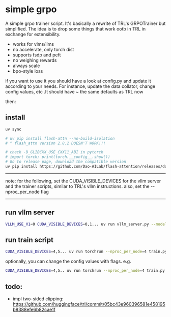 # simple grpo

A simple grpo trainer script. It's basically a rewrite of TRL's GRPOTrainer but simplified. The idea is to drop some things that work ootb in TRL in exchange for extensibility.

- works for vlms/llms
- no accelerate, only torch dist
- supports fsdp and peft
- no weighing rewards
- always scale
- bpo-style loss

if you want to use it you should have a look at config.py and update it according to your needs. For instance, update the data collator, change config values, etc .It should have ~ the same defaults as TRL now

then:

## install

```bash
uv sync

# uv pip install flash-attn --no-build-isolation 
# ^ flash_attn version 2.8.2 DOESN'T WORK!!!

# check -D_GLIBCXX_USE_CXX11_ABI in pytorch
# import torch; print(torch.__config__.show())
# Go to release page, download the compatible version
uv pip install https://github.com/Dao-AILab/flash-attention/releases/download/v2.7.4.post1/flash_attn-2.7.4.post1+cu12torch2.6cxx11abiFALSE-cp312-cp312-linux_x86_64.whl
```

---

note: for the following, set the CUDA_VISIBLE_DEVICES for the vllm server and the trainer scripts, similar to TRL's vllm instructions. also, set the --nproc_per_node flag

---

## run vllm server


```bash
VLLM_USE_V1=0 CUDA_VISIBLE_DEVICES=0,1... uv run vllm_server.py --model "Qwen/Qwen2.5-VL-7B-Instruct"
```

## run train script

```bash
CUDA_VISIBLE_DEVICES=4,5... uv run torchrun --nproc_per_node=4 train.py
```

optionally, you can change the config values with flags. e.g.

```bash
CUDA_VISIBLE_DEVICES=4,5.. uv run torchrun --nproc_per_node=4 train.py --use_fsdp
```

## todo:

- impl two-sided clipping: https://github.com/huggingface/trl/commit/05bc43e960396581e458195b8388efe6b82cae1f
